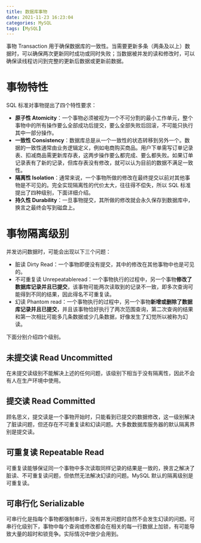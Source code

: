 ```yaml
---
title: 数据库事物
date: 2021-11-23 16:23:04
categories: MySQL
tags: [MySQL]
---
```


事物 Transaction 用于确保数据库的一致性。当需要更新多条（两条及以上）数据时，可以确保两次更新同时成功或同时失败；当数据被并发的读和修改时，可以确保读线程访问到完整的更新后数据或更新前数据。

<!--more-->

# 事物特性

SQL 标准对事物提出了四个特性要求：

-   **原子性 Atomicity**：一个事物必须被视为一个不可分割的最小工作单元，整个事物中的所有操作要么全部成功后提交，要么全部失败后回滚，不可能只执行其中一部分操作。
-   **一致性 Consistency**：数据库总是从一个一致性的状态转移到另外一个。数据的一致性通常由业务逻辑定义，例如电商购买商品。用户下单需写订单记录表、扣减商品需更新库存表，这两步操作要么都完成、要么都失败。如果订单记录表有了新的记录，但库存表没有修改，就可以认为目前的数据不满足一致性。
-   **隔离性 Isolation**：通常来说，一个事物所做的修改在最终提交以前对其他事物是不可见的。完全实现隔离性的代价太大，往往得不偿失，所以 SQL 标准提出了四种级别，下面详细介绍。
-   **持久性 Durability**：一旦事物提交，其所做的修改就会永久保存到数据库中，换言之最终会写到磁盘上。

# 事物隔离级别

并发访问数据时，可能会出现以下三个问题：

-   脏读 Dirty Read：一个事物即便没有提交，其中的修改在其他事物中也是可见的。
-   不可重复读 Unrepeatableread：一个事物执行的过程中，另一个事物**修改了数据库记录并且已提交**，该事物可能两次读取到的记录不一致，即多次查询可能得到不同的结果，因此得名不可重复读。
-   幻读 Phantom read：一个事物执行的过程中，另一个事物**新增或删除了数据库记录并且已提交**，并且该事物恰好执行了两次范围查询，第二次查询的结果和第一次相比可能多几条数据或少几条数据，好像发生了幻觉所以被称为幻读。

下面分别介绍四个级别。

## 未提交读 Read Uncommitted

在未提交读级别不能解决上述的任何问题，该级别下相当于没有隔离性，因此不会有人在生产环境中使用。

## 提交读 Read Committed

顾名思义，提交读是一个事物开始时，只能看到已提交的数据修改，这一级别解决了脏读问题，但还存在不可重复读和幻读问题。大多数数据库服务器的默认隔离界别是提交读。

## 可重复读 Repeatable Read

可重复读能够保证同一个事物中多次读取同样记录的结果是一致的，换言之解决了脏读、不可重复读问题，但依然无法解决幻读的问题。MySQL 默认的隔离级别是可重复读。

## 可串行化 Serializable

可串行化是指每个事物都强制串行，没有并发问题时自然不会发生幻读的问题。可串行化级别下，事物中每个查询或修改都会在相关的每一行数据上加锁，有可能导致大量的超时和锁竞争。实际情况中很少会用到。
